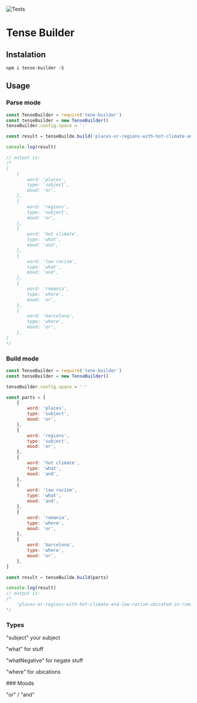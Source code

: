 ![Tests](https://github.com/rescodeio/tense-builder/workflows/Tests/badge.svg)

# Tense Builder

## Instalation  

`npm i tense-builder -S`

## Usage

### Parse mode   

```js
const TenseBuilder = require('tene-builder')
const tenseBuilder = new TenseBuilder()
tenseBuilder.config.space = '-'

const result = tenseBuilde.build('places-or-regions-with-hot-climate-and-low-racism-ubicated-in-romania-or-barcelona')

console.log(result)

// output is:
/*
[
    {
        word: 'places',
        type: 'subject',
        mood: 'or',
    },
    {
        word: 'regions',
        type: 'subject',
        mood: 'or',
    },
    {
        word: 'hot climate',
        type: 'what',
        mood: 'and',
    },
    {
        word: 'low racism',
        type: 'what',
        mood: 'and',
    },
    {
        word: 'romania',
        type: 'where',
        mood: 'or',
    },
    {
        word: 'barcelona',
        type: 'where',
        mood: 'or',
    },
]
*/
```


### Build  mode
```js
const TenseBuilder = require('tene-builder')
const tenseBuilder = new TenseBuilder()

tenseBuilder.config.space = '-'

const parts = [
    {
        word: 'places',
        type: 'subject',
        mood: 'or',
    },
    {
        word: 'regions',
        type: 'subject',
        mood: 'or',
    },
    {
        word: 'hot climate',
        type: 'what',
        mood: 'and',
    },
    {
        word: 'low racism',
        type: 'what',
        mood: 'and',
    },
    {
        word: 'romania',
        type: 'where',
        mood: 'or',
    },
    {
        word: 'barcelona',
        type: 'where',
        mood: 'or',
    },
]

const result = tenseBuilde.build(parts)

console.log(result)
// output is: 
/*
    "places-or-regions-with-hot-climate-and-low-racism-ubicated-in-romania-or-barcelona"
*/
```

### Types

"subject" your subject

"what" for stuff

"whatNegative" for negate stuff

"where" for ubications

### Moods

"or" / "and"